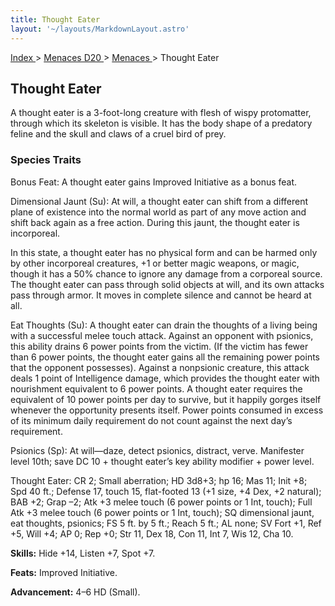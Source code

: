 ```yaml
---
title: Thought Eater
layout: '~/layouts/MarkdownLayout.astro'
---
```


[ Index ](/) > [ Menaces D20 ](/menaces.d20) > [ Menaces ](/menaces.d20/menaces) > Thought Eater

##  Thought Eater

A thought eater is a 3-foot-long creature with flesh of wispy protomatter,
through which its skeleton is visible. It has the body shape of a predatory
feline and the skull and claws of a cruel bird of prey.

###  Species Traits

Bonus Feat: A thought eater gains Improved Initiative as a bonus feat.

Dimensional Jaunt (Su): At will, a thought eater can shift from a different
plane of existence into the normal world as part of any move action and shift
back again as a free action. During this jaunt, the thought eater is
incorporeal.

In this state, a thought eater has no physical form and can be harmed only by
other incorporeal creatures, +1 or better magic weapons, or magic, though it
has a 50% chance to ignore any damage from a corporeal source. The thought
eater can pass through solid objects at will, and its own attacks pass through
armor. It moves in complete silence and cannot be heard at all.

Eat Thoughts (Su): A thought eater can drain the thoughts of a living being
with a successful melee touch attack. Against an opponent with psionics, this
ability drains 6 power points from the victim. (If the victim has fewer than 6
power points, the thought eater gains all the remaining power points that the
opponent possesses). Against a nonpsionic creature, this attack deals 1 point
of Intelligence damage, which provides the thought eater with nourishment
equivalent to 6 power points. A thought eater requires the equivalent of 10
power points per day to survive, but it happily gorges itself whenever the
opportunity presents itself. Power points consumed in excess of its minimum
daily requirement do not count against the next day’s requirement.

Psionics (Sp): At will—daze, detect psionics, distract, verve. Manifester
level 10th; save DC 10 + thought eater’s key ability modifier + power level.

Thought Eater: CR 2; Small aberration; HD 3d8+3; hp 16; Mas 11; Init +8; Spd
40 ft.; Defense 17, touch 15, flat-footed 13 (+1 size, +4 Dex, +2 natural);
BAB +2; Grap –2; Atk +3 melee touch (6 power points or 1 Int, touch); Full Atk
+3 melee touch (6 power points or 1 Int, touch); SQ dimensional jaunt, eat
thoughts, psionics; FS 5 ft. by 5 ft.; Reach 5 ft.; AL none; SV Fort +1, Ref
+5, Will +4; AP 0; Rep +0; Str 11, Dex 18, Con 11, Int 7, Wis 12, Cha 10.

**Skills:** Hide +14, Listen +7, Spot +7.

**Feats:** Improved Initiative.

**Advancement:** 4–6 HD (Small).

